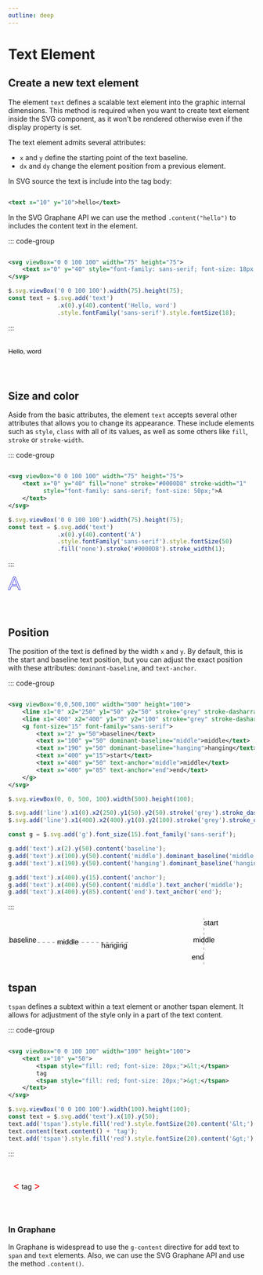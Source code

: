 ```yaml
---
outline: deep
---
```


# Text Element

## Create a new text element

The element `text` defines a scalable text element into the graphic internal dimensions. This method
is required when you want to create text element inside the SVG component, as it won't be rendered
otherwise even if the display property is set.

The text element admits several attributes:

- `x` and `y` define the starting point of the text baseline.
- `dx` and `dy` change the element position from a previous element.

In SVG source the text is include into the tag body:

```svg

<text x="10" y="10">hello</text>
```

In the SVG Graphane API we can use the method `.content("hello")` to includes the content text in
the element.

::: code-group

```svg

<svg viewBox="0 0 100 100" width="75" height="75">
    <text x="0" y="40" style="font-family: sans-serif; font-size: 18px;">Hello, word</text>
</svg>
```

```js
$.svg.viewBox('0 0 100 100').width(75).height(75);
const text = $.svg.add('text')
              .x(0).y(40).content('Hello, word')
              .style.fontFamily('sans-serif').style.fontSize(18);
```

:::

<svg viewBox="0 0 100 100" width="75" height="75">
  <text x="0" y="40" style="font-family: sans-serif; font-size: 18px;">Hello, word</text>
</svg>

## Size and color

Aside from the basic attributes, the element `text` accepts several other attributes that allows you
to change its appearance. These include elements such as `style`, `class` with all of its values, as
well as some others like `fill`, `stroke` or `stroke-width`.

::: code-group

```svg

<svg viewBox="0 0 100 100" width="75" height="75">
    <text x="0" y="40" fill="none" stroke="#0000D8" stroke-width="1"
          style="font-family: sans-serif; font-size: 50px;">A
    </text>
</svg>
```

```js
$.svg.viewBox('0 0 100 100').width(75).height(75);
const text = $.svg.add('text')
              .x(0).y(40).content('A')
              .style.fontFamily('sans-serif').style.fontSize(50)
              .fill('none').stroke('#0000D8').stroke_width(1);
```

:::

<svg viewBox="0 0 100 100" width="75" height="75">
 <text x="0" y="40" fill="none" stroke="#0000D8" stroke-width="1" 
       style="font-family: sans-serif; font-size: 50px;">A</text>
</svg>

## Position

The position of the text is defined by the width `x` and `y`. By default, this is the start and
baseline text position, but you can adjust the exact position with these attributes:
`dominant-baseline`, and `text-anchor`.

::: code-group

```svg

<svg viewBox="0,0,500,100" width="500" height="100">
    <line x1="0" x2="250" y1="50" y2="50" stroke="grey" stroke-dasharray="5"/>
    <line x1="400" x2="400" y1="0" y2="100" stroke="grey" stroke-dasharray="5"/>
    <g font-size="15" font-family="sans-serif">
        <text x="2" y="50">baseline</text>
        <text x="100" y="50" dominant-baseline="middle">middle</text>
        <text x="190" y="50" dominant-baseline="hanging">hanging</text>
        <text x="400" y="15">start</text>
        <text x="400" y="50" text-anchor="middle">middle</text>
        <text x="400" y="85" text-anchor="end">end</text>
    </g>
</svg>
```

```js
$.svg.viewBox(0, 0, 500, 100).width(500).height(100);

$.svg.add('line').x1(0).x2(250).y1(50).y2(50).stroke('grey').stroke_dasharray(5);
$.svg.add('line').x1(400).x2(400).y1(0).y2(100).stroke('grey').stroke_dasharray(5);

const g = $.svg.add('g').font_size(15).font_family('sans-serif');

g.add('text').x(2).y(50).content('baseline');
g.add('text').x(100).y(50).content('middle').dominant_baseline('middle');
g.add('text').x(190).y(50).content('hanging').dominant_baseline('hanging');

g.add('text').x(400).y(15).content('anchor');
g.add('text').x(400).y(50).content('middle').text_anchor('middle');
g.add('text').x(400).y(85).content('end').text_anchor('end');
```

:::

<svg viewBox="0,0,500,100" width="500" height="100">
    <line x1="0" x2="250" y1="50" y2="50" stroke="grey" stroke-dasharray="5"/>
    <line x1="400" x2="400" y1="0" y2="100" stroke="grey" stroke-dasharray="5"/>
    <g font-size="15" font-family="sans-serif">
        <text x="2" y="50">baseline</text>
        <text x="100" y="50" dominant-baseline="middle">middle</text>
        <text x="190" y="50" dominant-baseline="hanging">hanging</text>
        <text x="400" y="15">start</text>
        <text x="400" y="50" text-anchor="middle">middle</text>
        <text x="400" y="85" text-anchor="end">end</text>
    </g>
</svg>

## tspan

`tspan` defines a subtext within a text element or another tspan element. It allows for adjustment
of the style only in a part of the text content.

::: code-group

```svg

<svg viewBox="0 0 100 100" width="100" height="100">
    <text x="10" y="50">
        <tspan style="fill: red; font-size: 20px;">&lt;</tspan>
        tag
        <tspan style="fill: red; font-size: 20px;">&gt;</tspan>
    </text>
</svg>
```

```js
$.svg.viewBox('0 0 100 100').width(100).height(100);
const text = $.svg.add('text').x(10).y(50);
text.add('tspan').style.fill('red').style.fontSize(20).content('&lt;');
text.content(text.content() + 'tag');
text.add('tspan').style.fill('red').style.fontSize(20).content('&gt;');
```

:::

<svg viewBox="0 0 100 100" width="100" height="100">
    <text x="10" y="50">
        <tspan style="fill: red; font-size: 20px;">&lt;</tspan>
        tag
        <tspan style="fill: red; font-size: 20px;">&gt;</tspan>
    </text>
</svg>

### In Graphane

In Graphane is widespread to use the `g-content` directive for add text to `span` and `text`
elements. Also, we can use the SVG Graphane API and use the method `.content()`.
